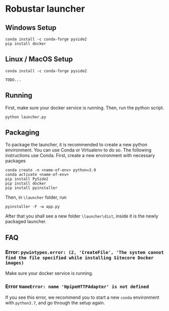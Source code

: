 # Robustar launcher

## Windows Setup
```
conda install -c conda-forge pyside2
pip install docker
```


## Linux / MacOS Setup
```
conda install -c conda-forge pyside2

TODO...
```


## Running
First, make sure your docker service is running. Then, run the python script.
```
python launcher.py
```

## Packaging
To package the launcher, it is recommended to create a new python environment. You can use Conda or Virtualenv to do so. The following instructions use Conda.
First, create a new environment with necessary packages
```
conda create -n <name-of-env> python=3.9
conda activate <name-of-env>
pip install PySide2
pip install docker
pip install pyinstaller
```
Then, in `\launcher` folder, run
```
pyinstaller -F -w app.py
```
After that you shall see a new folder `\launcher\dist`, inside it is the newly packaged launcher. 

## FAQ
### Error: `pywintypes.error: (2, 'CreateFile', 'The system cannot find the file specified while installing Sitecore Docker images)`
Make sure your docker service is running.

### Error `NameError: name 'NpipeHTTPAdapter' is not defined`
If you see this error, we recommend you to start a new `conda` environment with `python3.7`, and go through the setup again.